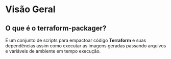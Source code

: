 # Visão Geral

## O que é o **terraform-packager**?

É um conjunto de scripts para empactoar código **Terraform** e suas dependências assim como executar as imagens geradas passando arquivos e variáveis de ambiente em tempo execução.
